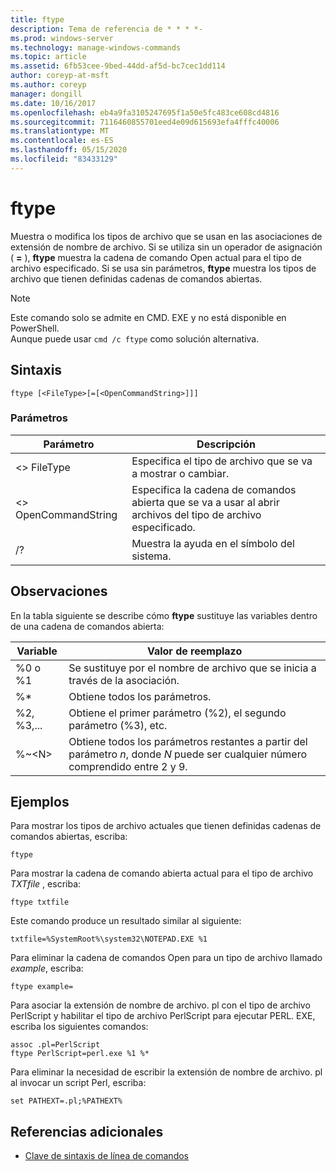 ```yaml
---
title: ftype
description: Tema de referencia de * * * *-
ms.prod: windows-server
ms.technology: manage-windows-commands
ms.topic: article
ms.assetid: 6fb53cee-9bed-44dd-af5d-bc7cec1dd114
author: coreyp-at-msft
ms.author: coreyp
manager: dongill
ms.date: 10/16/2017
ms.openlocfilehash: eb4a9fa3105247695f1a50e5fc483ce608cd4816
ms.sourcegitcommit: 7116460855701eed4e09d615693efa4fffc40006
ms.translationtype: MT
ms.contentlocale: es-ES
ms.lasthandoff: 05/15/2020
ms.locfileid: "83433129"
---
```

# <a name="ftype"></a>ftype



Muestra o modifica los tipos de archivo que se usan en las asociaciones de extensión de nombre de archivo. Si se utiliza sin un operador de asignación ( **=** ), **ftype** muestra la cadena de comando Open actual para el tipo de archivo especificado. Si se usa sin parámetros, **ftype** muestra los tipos de archivo que tienen definidas cadenas de comandos abiertas.

> [!NOTE]
> Este comando solo se admite en CMD. EXE y no está disponible en PowerShell.  
> Aunque puede usar `cmd /c ftype` como solución alternativa.


## <a name="syntax"></a>Sintaxis

```
ftype [<FileType>[=[<OpenCommandString>]]]
```

### <a name="parameters"></a>Parámetros

|Parámetro|Descripción|
|---------|-----------|
|\<> FileType|Especifica el tipo de archivo que se va a mostrar o cambiar.|
|\<> OpenCommandString|Especifica la cadena de comandos abierta que se va a usar al abrir archivos del tipo de archivo especificado.|
|/?|Muestra la ayuda en el símbolo del sistema.|

## <a name="remarks"></a>Observaciones

En la tabla siguiente se describe cómo **ftype** sustituye las variables dentro de una cadena de comandos abierta:

|Variable|Valor de reemplazo|
|--------|-----------------|
|%0 o %1|Se sustituye por el nombre de archivo que se inicia a través de la asociación.|
|%*|Obtiene todos los parámetros.|
|%2, %3,...|Obtiene el primer parámetro (%2), el segundo parámetro (%3), etc.|
|%~\<N>|Obtiene todos los parámetros restantes a partir del parámetro *n*, donde *N* puede ser cualquier número comprendido entre 2 y 9.|

## <a name="examples"></a>Ejemplos

Para mostrar los tipos de archivo actuales que tienen definidas cadenas de comandos abiertas, escriba:
```
ftype
```
Para mostrar la cadena de comando abierta actual para el tipo de archivo *TXTfile* , escriba:
```
ftype txtfile
```
Este comando produce un resultado similar al siguiente:
```
txtfile=%SystemRoot%\system32\NOTEPAD.EXE %1
```
Para eliminar la cadena de comandos Open para un tipo de archivo llamado *example*, escriba:
```
ftype example=
```
Para asociar la extensión de nombre de archivo. pl con el tipo de archivo PerlScript y habilitar el tipo de archivo PerlScript para ejecutar PERL. EXE, escriba los siguientes comandos:
```
assoc .pl=PerlScript 
ftype PerlScript=perl.exe %1 %*
```
Para eliminar la necesidad de escribir la extensión de nombre de archivo. pl al invocar un script Perl, escriba:
```
set PATHEXT=.pl;%PATHEXT%
```

## <a name="additional-references"></a>Referencias adicionales

- [Clave de sintaxis de línea de comandos](command-line-syntax-key.md)
